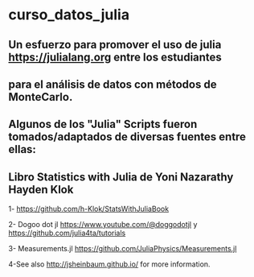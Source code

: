 # curso_datos_julia

## Un esfuerzo para promover el uso de julia <https://julialang.org> entre los estudiantes
## para el análisis de datos con métodos de MonteCarlo.
## Algunos de los "Julia" Scripts fueron tomados/adaptados de diversas fuentes entre ellas:
## Libro Statistics with Julia de Yoni Nazarathy Hayden Klok

1- <https://github.com/h-Klok/StatsWithJuliaBook> 

2- Dogoo dot jl <https://www.youtube.com/@doggodotjl> y <https://github.com/julia4ta/tutorials>

3- Measurements.jl <https://github.com/JuliaPhysics/Measurements.jl>

4-See also <http://jsheinbaum.github.io/> for more information.
